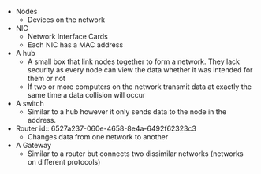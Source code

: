 - Nodes
	- Devices on the network
- NIC
	- Network Interface Cards
	- Each NIC has a MAC address
- A hub
	- A small box that link nodes together to form a network. They lack security as every node can view the data whether it was intended for them or not
	- If two or more computers on the network transmit data at exactly the same time a data collision will occur
- A switch
	- Similar to a hub however it only sends data to the node in the address.
- Router 
  id:: 6527a237-060e-4658-8e4a-6492f62323c3
	- Changes data from one network to another
- A Gateway
	- Similar to a router but connects two dissimilar networks (networks on different protocols)